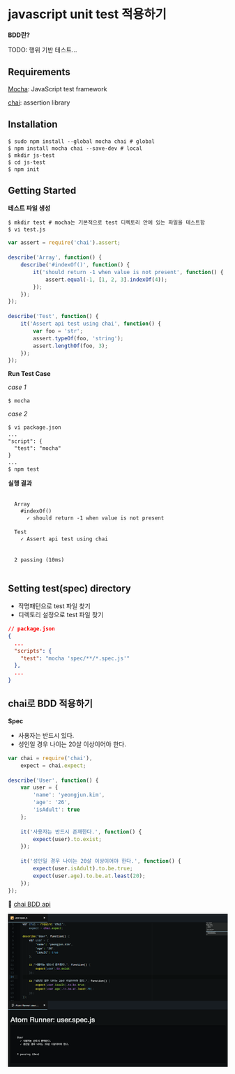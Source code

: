 # javascript unit test 적용하기

**BDD란?**

TODO: 행위 기반 테스트... 



## Requirements

[Mocha](http://mochajs.org/): JavaScript test framework

[chai](http://chaijs.com/): assertion library



## Installation

```shell
$ sudo npm install --global mocha chai # global
$ npm install mocha chai --save-dev # local
$ mkdir js-test
$ cd js-test
$ npm init
```



## Getting Started

**테스트 파일 생성**

```shell
$ mkdir test # mocha는 기본적으로 test 디렉토리 안에 있는 파일을 테스트함
$ vi test.js
```

```javascript
var assert = require('chai').assert;

describe('Array', function() {
    describe('#indexOf()', function() {
        it('should return -1 when value is not present', function() {
            assert.equal(-1, [1, 2, 3].indexOf(4));
        });
    });
});

describe('Test', function() {
    it('Assert api test using chai', function() {
        var foo = 'str';
        assert.typeOf(foo, 'string');
        assert.lengthOf(foo, 3);
    });
});
```



**Run Test Case** 

*case 1*

```shell
$ mocha
```

*case 2*

```shell
$ vi package.json
...
"script": {
  "test": "mocha"
}
...
$ npm test
```



**실행 결과**

```shell

  Array
    #indexOf()
      ✓ should return -1 when value is not present

  Test
    ✓ Assert api test using chai


  2 passing (10ms)
  
```


## Setting test(spec) directory

- 작명패턴으로 test 파일 찾기
- 디렉토리 설정으로 test 파일 찾기

```json
// package.json
{
  ...
  "scripts": {
    "test": "mocha 'spec/**/*.spec.js'"
  },
  ...
}
```



## chai로 BDD 적용하기

**Spec**

- 사용자는 반드시 있다.
- 성인일 경우 나이는 20살 이상이어야 한다.

```js
var chai = require('chai'),
    expect = chai.expect;

describe('User', function() {
    var user = {
        'name': 'yeongjun.kim',
        'age': '26',
        'isAdult': true
    };

    it('사용자는 반드시 존재한다.', function() {
        expect(user).to.exist;
    });

    it('성인일 경우 나이는 20살 이상이어야 한다.', function() {
        expect(user.isAdult).to.be.true;
        expect(user.age).to.be.at.least(20);
    });
});
```

​:link: [chai BDD api](http://chaijs.com/api/bdd/)



![js-unit-test-sucess](./js-unit-test-success.png)
